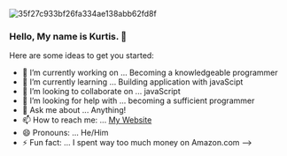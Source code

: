 ![35f27c933bf26fa334ae138abb62fd8f](https://user-images.githubusercontent.com/66793863/107866793-040c3700-6e3a-11eb-8609-e611aca8e571.gif)

### Hello, My name is Kurtis. 👋


Here are some ideas to get you started:

- 🔭 I’m currently working on ... Becoming a knowledgeable programmer
- 🌱 I’m currently learning ... Building application with javaScipt
- 👯 I’m looking to collaborate on ... javaScript
- 🤔 I’m looking for help with ... becoming a sufficient programmer
- 💬 Ask me about ... Anything!
- 📫 How to reach me: ... [My Website](https://kurtisjin.github.io/Portfolio/)
- 😄 Pronouns: ...  He/Him
- ⚡ Fun fact: ... I spent way too much money on Amazon.com
-->
